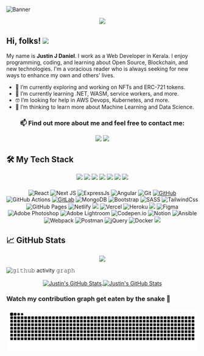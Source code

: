 ![Banner](https://user-images.githubusercontent.com/62233773/137176356-ed2a39e4-5cc6-48f5-9fc2-6e957ac01646.png 'Banner')

<p align="center">
  <a href="https://github.com/JustinJDaniel">
      <img src="https://readme-typing-svg.herokuapp.com/?lines=Web%20and%20Blockchain%20developer;Self-taught%20UI%2FUX%20Designer;Always%20learning%20new%20things&font=Fira%20Code&center=true&width=440&height=45&color=36BCF7&vCenter=true&size=22">
  </a>
</p>

<!-- ## Hi, folks! 👋 -->
<h2 align="left">
  Hi, folks!
  <img src="https://media.giphy.com/media/hvRJCLFzcasrR4ia7z/giphy.gif" width="28">
  <!--   <img src="https://komarev.com/ghpvc/?username=Justinjdaniel&label=Profile%20views&color=0e75b6&style=flat" alt="JustinJDaniel" /> -->
</h2>

My name is **Justin J Daniel**. I work as a Web Developer in Kerala. I enjoy programming, coding, and learning about Open Source, Blockchain, and new technologies. I'm a voracious reader who is always seeking for new ways to enhance my own and others' lives.

- 🔭 I’m currently exploring and working on NFTs and ERC-721 tokens.
- 🌱 I’m currently learning .NET, WASM, service workers, and more.
- 🤓 I’m looking for help in AWS Devops, Kubernetes, and more.
- 🤔 I’m thinking to learn more about Machine Learning and Data Science.
<!-- - 💬 Ask me about ... -->
<!-- - 😄 Pronouns: ... -->
<!-- - ⚡ Fun fact: ... -->

<h3 align="center">
📫 Find out more about me and feel free to contact me:
</h3>

<p align="center">
<a title="Justinjdaniel555@gmail.com" href="mailto:justinjdaniel555@gmail.com"><img src="https://img.shields.io/badge/gmail%20-%23D14836.svg?&style=for-the-badge&logo=gmail&logoColor=white"/></a>
<a title="Linkedin" alt="Linkedin" href="https://www.linkedin.com/in/justin-j-daniel" target="_blank"><img src="https://img.shields.io/badge/justn j daniel%20-%230077B5.svg?&style=for-the-badge&logo=linkedin&logoColor=white"/></a>
<!-- <a title="Stack Overflow" alt="Stack Overflow" href="https://stackoverflow.com/users/17131124/hex" target="_blank"><img alt="Stack Overflow" src ="https://img.shields.io/badge/-Stack%20overflow-FE7A16?style=for-the-badge&logo=stack-overflow&logoColor=white"/></a> -->
<!-- <a title="CodePen" alt="CodePen" href="https://codepen.io/justinjdaniel" target="_blank"><img alt="CodePen" src ="https://img.shields.io/badge/CodePen-%23000000.svg?&style=for-the-badge&logo=codepen&logoColor=white"/></a> -->

</p>

## 🛠️ My Tech Stack

<p align="center">
<img src="https://img.shields.io/badge/html5%20-%23E34F26.svg?&style=for-the-badge&logo=html5&logoColor=white"/>
<img src="https://img.shields.io/badge/css3%20-%231572B6.svg?&style=for-the-badge&logo=css3&logoColor=white"/>
<img src="https://img.shields.io/badge/typescript%20-%23007ACC.svg?&style=for-the-badge&logo=typescript&logoColor=white"/>
<!-- <img src="https://img.shields.io/badge/go-%2300ADD8.svg?&style=for-the-badge&logo=go&logoColor=white"/> -->
<!-- <img src="https://img.shields.io/badge/python%20-%2314354C.svg?&style=for-the-badge&logo=python&logoColor=white"/> -->
<img src="https://img.shields.io/badge/node.js%20-%23339933.svg?&style=for-the-badge&logo=node.js&logoColor=white"/>
<img src="https://img.shields.io/badge/javascript%20-%23F7DF1E.svg?&style=for-the-badge&logo=javascript&logoColor=black"/>
<img src="https://img.shields.io/badge/Solidity%20-%233C3C3D.svg?&style=for-the-badge&logo=ethereum"/>
<!-- <img src="https://img.shields.io/badge/deno-%23000000.svg?&style=for-the-badge&logo=deno&logoColor=white"/> -->
<img src="https://img.shields.io/badge/markdown-%23000000.svg?&style=for-the-badge&logo=markdown&logoColor=white"/>
</p>

<!-- <p align="center">
<img src="https://user-images.githubusercontent.com/62233773/140598106-48d9990f-52a3-4c74-8cec-992db321aad0.png" width=50 height=50 alt='HTML'/>
<img src="https://upload.wikimedia.org/wikipedia/commons/thumb/d/d5/CSS3_logo_and_wordmark.svg/800px-CSS3_logo_and_wordmark.svg.png" width='' height=50 alt='CSS' />
<img src="https://raw.githubusercontent.com/github/explore/80688e429a7d4ef2fca1e82350fe8e3517d3494d/topics/nodejs/nodejs.png" width=50 height=50 alt='Nodejs' />
<img src="https://upload.wikimedia.org/wikipedia/commons/thumb/4/4c/Typescript_logo_2020.svg/800px-Typescript_logo_2020.svg.png" width=50 height=50 alt='Typescript' />
<img src="https://raw.githubusercontent.com/github/explore/80688e429a7d4ef2fca1e82350fe8e3517d3494d/topics/javascript/javascript.png" width=50 height=50 alt='JavaScript' />
<img src="https://upload.wikimedia.org/wikipedia/commons/thumb/9/98/Solidity_logo.svg/386px-Solidity_logo.svg.png"  width='' height=50 alt='Solidity'/>
<img src="https://upload.wikimedia.org/wikipedia/commons/thumb/4/48/Markdown-mark.svg/1024px-Markdown-mark.svg.png" width=50 height='' alt='Markdown'/>
<!-- <img src="https://img.shields.io/badge/go-%2300ADD8.svg?&style=for-the-badge&logo=go&logoColor=white"/> -->
<!-- <img src="https://img.shields.io/badge/python%20-%2314354C.svg?&style=for-the-badge&logo=python&logoColor=white"/> -->
<!-- <img src="https://img.shields.io/badge/deno-%23000000.svg?&style=for-the-badge&logo=deno&logoColor=white"/> -->
<!-- </p> -->
###

<p align="center">
<img alt="React" src="https://img.shields.io/badge/react%20-%2320232a.svg?&style=for-the-badge&logo=react&logoColor=%2361DAFB"/>
<img alt="Next JS" src="https://img.shields.io/badge/nextjs-%23000000.svg?&style=for-the-badge&logo=next.js&logoColor=white"/>
<img alt="ExpressJs" src="https://img.shields.io/badge/express.js%20-%23404d59.svg?&style=for-the-badge"/>
<img alt="Angular" src="https://img.shields.io/badge/angular%20-%23DD0031.svg?&style=for-the-badge&logo=angular&logoColor=white"/>
<!-- <img src="https://img.shields.io/badge/react_native%20-%2320232a.svg?&style=for-the-badge&logo=react&logoColor=%2361DAFB"/> -->
<!-- <img src="https://img.shields.io/badge/django%20-%23092E20.svg?&style=for-the-badge&logo=django&logoColor=white"/> -->
<!-- <img src="https://img.shields.io/badge/Flutter%20-%2302569B.svg?&style=for-the-badge&logo=Flutter&logoColor=white" /> -->
<!-- <br> -->

<img alt="Git" src="https://img.shields.io/badge/git%20-%23F05032.svg?&style=for-the-badge&logo=git&logoColor=white"/>
<a href="https://github.com/Justinjdaniel" target="_blank">
<img alt="GitHub" src="https://img.shields.io/badge/github%20-%23181717.svg?&style=for-the-badge&logo=github&logoColor=white" alt="GitHub"/></a>
<img  alt="GitHub Actions" src="https://img.shields.io/badge/github Actions%20-%232088FF.svg?&style=for-the-badge&logo=github-actions&logoColor=white"/>
<a href="https://gitlab.com/Justinjdaniel" target="_blank">
<img alt="GitLab" src="https://img.shields.io/badge/gitlab%20-%23181717.svg?&style=for-the-badge&logo=gitlab&logoColor=white" alt="GitLab"/></a>
<img alt="MongoDB" src ="https://img.shields.io/badge/MongoDB-%234ea94b.svg?&style=for-the-badge&logo=mongodb&logoColor=white"/>
<!-- <img alt="Firebase" src="https://img.shields.io/badge/firebase%20-%23039BE5.svg?&style=for-the-badge&logo=firebase"/> -->
<!-- <br> -->
  
<img alt="Bootstrap" src="https://img.shields.io/badge/bootstrap%20-%23563D7C.svg?&style=for-the-badge&logo=bootstrap&logoColor=white"/>
<img alt="SASS" src="https://img.shields.io/badge/SASS%20-%23CC6699.svg?&style=for-the-badge&logo=SASS&logoColor=white"/> 
<img alt="TailwindCss" src="https://img.shields.io/badge/tailwindcss%20-%2338B2AC.svg?&style=for-the-badge&logo=tailwind-css&logoColor=white"/>
<!-- <br> -->

<img alt="GitHub Pages" src="https://img.shields.io/badge/github pages%20-%23181717.svg?&style=for-the-badge&logo=github&logoColor=white" alt="GitHub Pages"/>
<img alt="Netlify" src="https://img.shields.io/badge/Netlify%20-%2300C7B7.svg?&style=for-the-badge&logo=Netlify&logoColor=white"/>
<img src="https://img.shields.io/badge/azure%20-%230072C6.svg?&style=for-the-badge&logo=azure-devops&logoColor=white"/>
<img alt="Vercel" src="https://img.shields.io/badge/vercel%20-%23000000.svg?&style=for-the-badge&logo=vercel&logoColor=white"/>
<img alt="Heroku" src="https://img.shields.io/badge/heroku%20-%23430098.svg?&style=for-the-badge&logo=heroku&logoColor=white"/>
<img src="https://img.shields.io/badge/AWS%20-%23FF9900.svg?&style=for-the-badge&logo=amazon-aws&logoColor=white"/>
<!-- <img src="https://img.shields.io/badge/Google%20Cloud%20-%234285F4.svg?&style=for-the-badge&logo=google-cloud&logoColor=white"/> -->
<!-- <br> -->

<img alt="Figma" src="https://img.shields.io/badge/figma-%23F24E1E.svg?&style=for-the-badge&logo=figma&logoColor=white"/>
<img alt="Adobe Photoshop" src="https://img.shields.io/badge/Adobe Photoshop%20-%23039BE5.svg?&style=for-the-badge&logo=adobe-photoshop&logoColor=white"/>
<img alt="Adobe Lightroom" src="https://img.shields.io/badge/Adobe Lightroom%20-%2331A8FF.svg?&style=for-the-badge&logo=adobe-lightroom&logoColor=white"/>
<!-- <img alt="Adobe XD" src="https://img.shields.io/badge/Adobe XD-%23FF61F6.svg?&style=for-the-badge&logo=adobexd&logoColor=white"/> -->
<!-- <br> -->

<img alt="Codepen.io" src="https://img.shields.io/badge/CodePen%20-%23000000.svg?&style=for-the-badge&logo=codepen&logoColor=white"/>
<img alt="Notion" src="https://img.shields.io/badge/Notion%20-%23000000.svg?&style=for-the-badge&logo=notion&logoColor=white"/>
<img alt="Ansible" src="https://img.shields.io/badge/Ansible%20-%23EE0000.svg?&style=for-the-badge&logo=ansible&logoColor=white" />
<img alt="Webpack" src="https://img.shields.io/badge/Webpack%20-%238DD6F9.svg?&style=for-the-badge&logo=webpack&logoColor=black" />
<img alt="Postman" src="https://img.shields.io/badge/Postman-FF6C37?style=for-the-badge&logo=postman&logoColor=white" />
<img alt="jQuery" src="https://img.shields.io/badge/jquery%20-%230769AD.svg?&style=for-the-badge&logo=jquery&logoColor=white"/>
<img alt="Docker" src="https://img.shields.io/badge/Docker%20-%230db7ed.svg?&style=for-the-badge&logo=docker&logoColor=white"/>
<img src="https://img.shields.io/badge/kubernetes%20-%23326ce5.svg?&style=for-the-badge&logo=kubernetes&logoColor=white"/>
<br>

</p>

<!-- ## 🔢 Projects

<p align="left">
<a href="https://gitlab.com/Justinjdaniel/vaccination-logger" target="_blank">
<img src="https://img.shields.io/badge/GitLab-VaccineLog%20-orange&?style=for-the-badge&logo=GitLab"></a>
<a href="https://github.com/Justinjdaniel/YIP" target="_blank"><img src="https://img.shields.io/badge/GitHub-Yamuni-brightgreen&?style=for-the-badge&logo=GitHub"></a>
<a href="https://github.com/Justinjdaniel/PreDiagnosis" target="_blank"><img src="https://img.shields.io/badge/GitHub-PreDiagnosis-brightgreen&?style=for-the-badge&logo=GitHub"></a>
</p> -->

## &#x1f4c8; GitHub Stats

<p align="center">
  <a>
<!--     <img height="150" width="150" src="https://user-images.githubusercontent.com/62233773/140079722-5bced92f-84fb-4b88-8f71-0ced42e51dde.png"> -->
    <img align="center" src="https://github-readme-streak-stats.herokuapp.com/?user=JustinJDaniel&theme=github-dark&hide_border=true"/>
<!--     <img height="150" width="150" src="https://user-images.githubusercontent.com/62233773/140079796-056d46b7-616b-4a6e-ba01-dc9cb7b5d3fa.png"> -->
  </a>
</p>

<!-- <p align="center"> <a href="https://github.com/..."><img src="https://github-profile-trophy.vercel.app/?username=justinjdaniel" alt="justinjdaniel" /></a> </p> -->

![𝚐𝚒𝚝𝚑𝚞𝚋 activity 𝚐𝚛𝚊𝚙𝚑](https://github-readme-activity-graph.cyclic.app/graph?username=JustinJDaniel&theme=react-dark&hide_border=true&area=true)

<p align="center">
  <a href="https://github.com/Justinjdaniel">
    <img align="center" src="https://github-readme-stats.vercel.app/api?username=JustinJDaniel&show_icons=true&hide_border=true&line_height=27&count_private=true&include_all_commits=true&theme=github_dark" alt="Justin's GitHub Stats" />
  </a>
<a href="https://github.com/Justinjdaniel">
  <img align="center" src="https://github-readme-stats.vercel.app/api/top-langs/?username=JustinJDaniel&layout=compact&hide_border=true&theme=github_dark&hide=html,css" alt="Justin's GitHub Stats" />
  </a>
<!-- <a href="https://github.com/Justinjdaniel/prediagnosis">
<img align="center" src="https://github-readme-stats.vercel.app/api/pin/?username=JustinJDaniel&repo=prediagnosis&hide_border=true&show_icons=true&line_height=27&count_private=true&theme=react" alt="Justin's GitHub Stats" /></a> -->
</p>

<!--
This is how Badge is done
  <img alt="" src="https://img.shields.io/badge/<badge>-%23<badge-color>.svg?&style=for-the-badge&logo=<badge>&logoColor=<logo-color>" alt="Badge Name"/>
-->

### Watch my contribution graph get eaten by the snake 🐍

<!-- platane/snk works, it just puts it on a new branch -->
![Justinjdaniel snake gif](https://github.com/justinjdaniel/Justinjdaniel/blob/output/github-contribution-grid-snake.svg)
